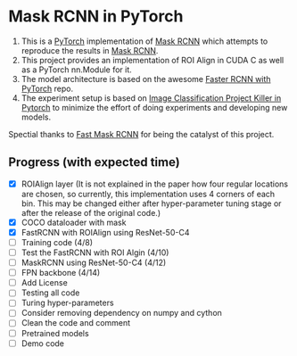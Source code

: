 # Mask RCNN in PyTorch
1. This is a [PyTorch](https://github.com/pytorch/pytorch) implementation of [Mask RCNN](https://arxiv.org/abs/1703.06870) which attempts to reproduce the results in [Mask RCNN](https://arxiv.org/abs/1703.06870).
2. This project provides an implementation of ROI Align in CUDA C as well as a PyTorch nn.Module for it.
3. The model architecture is based on the awesome [Faster RCNN with PyTorch](https://github.com/longcw/faster_rcnn_pytorch) repo.
4. The experiment setup is based on [Image Classification Project Killer in Pytorch](https://github.com/felixgwu/img_classification_pk_pytorch) to minimize the effort of doing experiments and developing new models.

Spectial thanks to [Fast Mask RCNN](https://github.com/CharlesShang/FastMaskRCNN) for being the catalyst of this project.

## Progress (with expected time)
- [x] ROIAlign layer (It is not explained in the paper how four regular locations are chosen, so currently, this implementation uses 4 corners of each bin. This may be changed either after hyper-parameter tuning stage or after the release of the original code.)
- [x] COCO dataloader with mask
- [x] FastRCNN with ROIAlign using ResNet-50-C4
- [ ] Training code (4/8)
- [ ] Test the FastRCNN with ROI Algin (4/10)
- [ ] MaskRCNN using ResNet-50-C4 (4/12)
- [ ] FPN backbone (4/14)
- [ ] Add License
- [ ] Testing all code
- [ ] Turing hyper-parameters
- [ ] Consider removing dependency on numpy and cython
- [ ] Clean the code and comment
- [ ] Pretrained models
- [ ] Demo code
